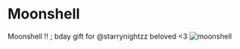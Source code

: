 # Moonshell
Moonshell !! ; bday gift for @starrynightzz beloved &lt;3
![moonshell](https://github.com/user-attachments/assets/a3fa8edb-c71a-4ba3-8152-a4346caee25c)
